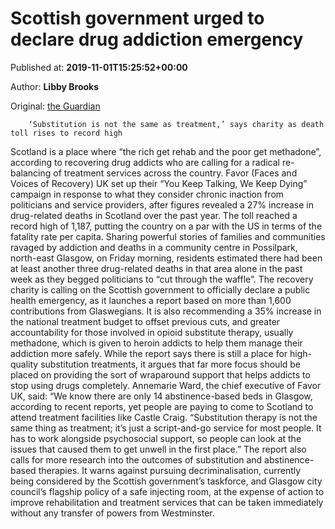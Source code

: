 
# Scottish government urged to declare drug addiction emergency

Published at: **2019-11-01T15:25:52+00:00**

Author: **Libby Brooks**

Original: [the Guardian](https://www.theguardian.com/society/2019/nov/01/scottish-government-urged-to-declare-drug-addiction-emergency)


        ‘Substitution is not the same as treatment,’ says charity as death toll rises to record high
      
Scotland is a place where “the rich get rehab and the poor get methadone”, according to recovering drug addicts who are calling for a radical re-balancing of treatment services across the country.
Favor (Faces and Voices of Recovery) UK set up their “You Keep Talking, We Keep Dying” campaign in response to what they consider chronic inaction from politicians and service providers, after figures revealed a 27% increase in drug-related deaths in Scotland over the past year. The toll reached a record high of 1,187, putting the country on a par with the US in terms of the fatality rate per capita.
Sharing powerful stories of families and communities ravaged by addiction and deaths in a community centre in Possilpark, north-east Glasgow, on Friday morning, residents estimated there had been at least another three drug-related deaths in that area alone in the past week as they begged politicians to “cut through the waffle”.
The recovery charity is calling on the Scottish government to officially declare a public health emergency, as it launches a report based on more than 1,600 contributions from Glaswegians.
It is also recommending a 35% increase in the national treatment budget to offset previous cuts, and greater accountability for those involved in opioid substitute therapy, usually methadone, which is given to heroin addicts to help them manage their addiction more safely.
While the report says there is still a place for high-quality substitution treatments, it argues that far more focus should be placed on providing the sort of wraparound support that helps addicts to stop using drugs completely.
Annemarie Ward, the chief executive of Favor UK, said: “We know there are only 14 abstinence-based beds in Glasgow, according to recent reports, yet people are paying to come to Scotland to attend treatment facilities like Castle Craig.
“Substitution therapy is not the same thing as treatment; it’s just a script-and-go service for most people. It has to work alongside psychosocial support, so people can look at the issues that caused them to get unwell in the first place.”
The report also calls for more research into the outcomes of substitution and abstinence-based therapies. It warns against pursuing decriminalisation, currently being considered by the Scottish government’s taskforce, and Glasgow city council’s flagship policy of a safe injecting room, at the expense of action to improve rehabilitation and treatment services that can be taken immediately without any transfer of powers from Westminster.
